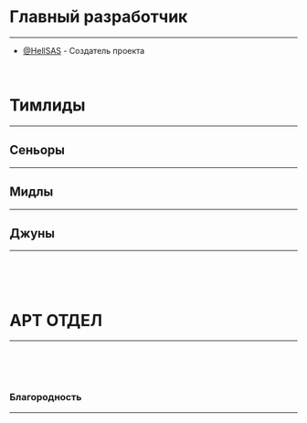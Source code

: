 # Главный разработчик 
---
- [@HellSAS](https://github.com/HellSAS) - Создатель проекта

</br>

# Тимлиды
---
## Сеньоры 
---
## Мидлы
---
## Джуны
---

</br>
</br>
</br>

# АРТ ОТДЕЛ 
---

</br>
</br>
</br>

### Благородность
---